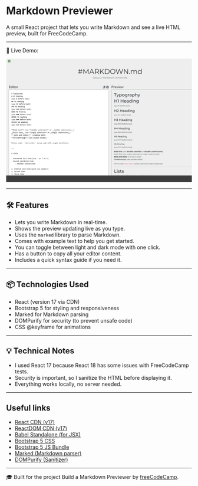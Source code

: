 # Markdown Previewer

A small React project that lets you write Markdown and see a live HTML preview, built for FreeCodeCamp.

---

🔗 Live Demo: 

![Markdown Previewer Screenshot](./screenshot.png)

---

## 🛠 Features

- Lets you write Markdown in real-time.
- Shows the preview updating live as you type.
- Uses the `marked` library to parse Markdown.
- Comes with example text to help you get started.
- You can toggle between light and dark mode with one click.
- Has a button to copy all your editor content.
- Includes a quick syntax guide if you need it.

---

## 📦 Technologies Used

- React (version 17 via CDN)
- Bootstrap 5 for styling and responsiveness
- Marked for Markdown parsing
- DOMPurify for security (to prevent unsafe code)
- CSS @keyframe for animations

---

## 💡 Technical Notes 

- I used React 17 because React 18 has some issues with FreeCodeCamp tests.
- Security is important, so I sanitize the HTML before displaying it.
- Everything works locally, no server needed.

---

## Useful links

- [React CDN (v17)](https://unpkg.com/react@17/umd/react.development.js)
- [ReactDOM CDN (v17)](https://unpkg.com/react-dom@17/umd/react-dom.development.js)
- [Babel Standalone (for JSX)](https://unpkg.com/@babel/standalone/babel.min.js)
- [Bootstrap 5 CSS](https://cdn.jsdelivr.net/npm/bootstrap@5.3.0/dist/css/bootstrap.min.css)
- [Bootstrap 5 JS Bundle](https://cdn.jsdelivr.net/npm/bootstrap@5.3.0/dist/js/bootstrap.min.js)
- [Marked (Markdown parser)](https://cdn.jsdelivr.net/npm/marked/marked.min.js)
- [DOMPurify (Sanitizer)](https://cdn.jsdelivr.net/npm/dompurify@3.0.5/dist/purify.min.js)

---

🎓 Built for the project Build a Markdown Previewer by [freeCodeCamp](https://www.freecodecamp.org).

